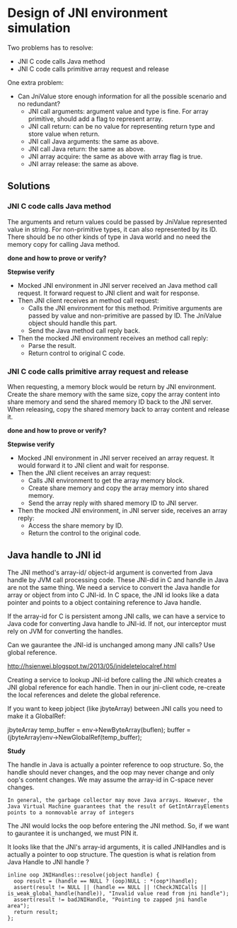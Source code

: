 # Design of JNI environment simulation

Two problems has to resolve:

- JNI C code calls Java method
- JNI C code calls primitive array request and release

One extra problem:

- Can JniValue store enough information for all the possible scenario and no redundant?
    - JNI call arguments: argument value and type is fine. For array primitive, should add a flag to represent array.
    - JNI call return: can be no value for representing return type and store value when return.
    - JNI call Java arguments: the same as above.
    - JNI call Java return: the same as above.
    - JNI array acquire: the same as above with array flag is true.
    - JNI array release: the same as above.

## Solutions

### JNI C code calls Java method

The arguments and return values could be passed by JniValue represented value in string. For non-primitive types, it can also represented by its ID. There should be no other kinds of type in Java world and no need the memory copy for calling Java method.

**done and how to prove or verify?**

**Stepwise verify**

- Mocked JNI environment in JNI server received an Java method call request. It forward request to JNI client and wait for response.
- Then JNI client receives an method call request:
    - Calls the JNI environment for this method. Primitive arguments are passed by value and non-primitive are passed by ID. The JniValue object should handle this part.
    - Send the Java method call reply back.
- Then the mocked JNI environment receives an method call reply:
    - Parse the result.
    - Return control to original C code.

### JNI C code calls primitive array request and release

When requesting, a memory block would be return by JNI environment. Create the share memory with the same size, copy the array content into share memory and send the shared memory ID back to the JNI server. When releasing, copy the shared memory back to array content and release it.

**done and how to prove or verify?**

**Stepwise verify**

- Mocked JNI environment in JNI server received an array request. It would forward it to JNI client and wait for response.
- Then the JNI client receives an array request:
    - Calls JNI environment to get the array memory block.
    - Create share memory and copy the array memory into shared memory.
    - Send the array reply with shared memory ID to JNI server.
- Then the mocked JNI environment, in JNI server side, receives an array reply:
    - Access the share memory by ID.
    - Return the control to the original code.

## Java handle to JNI id

The JNI method's array-id/ object-id argument is converted from Java handle by JVM call processing code. These JNI-did in C and handle in Java are not the same thing. We need a service to convert the Java handle for array or object from into C JNI-id. In C space, the JNI id looks like a data pointer and points to a object containing reference to Java handle.

If the array-id for C is persistent among JNI calls, we can have a service to Java code for converting Java handle to JNI-id. If not, our interceptor must rely on JVM for converting the handles.

Can we gaurantee the JNI-id is unchanged among many JNI calls? Use global reference.

http://hsienwei.blogspot.tw/2013/05/jnideletelocalref.html


Creating a service to lookup JNI-id before calling the JNI which creates a JNI global reference for each handle.
Then in our jni-client code, re-create the local references and delete the global reference.



If you want to keep jobject (like jbyteArray) between JNI calls you need to make it a GlobalRef:

jbyteArray temp_buffer = env->NewByteArray(buflen);
buffer = (jbyteArray)env->NewGlobalRef(temp_buffer);


**Study**

The handle in Java is actually a pointer reference to oop structure. So, the handle should never changes, and the oop may never change and only oop's content changes. We may assume the array-id in C-space never changes.

`In general, the garbage collector may move Java arrays. However, the Java Virtual Machine guarantees that the result of GetIntArrayElements points to a nonmovable array of integers`

The JNI would locks the oop before entering the JNI method. So, if we want to gaurantee it is unchanged, we must PIN it.


It looks like that the JNI's array-id arguments, it is called JNIHandles and is actually a pointer to oop structure. The question is what is relation from Java Handle to JNI handle ?


    inline oop JNIHandles::resolve(jobject handle) {
      oop result = (handle == NULL ? (oop)NULL : *(oop*)handle);
      assert(result != NULL || (handle == NULL || !CheckJNICalls || is_weak_global_handle(handle)), "Invalid value read from jni handle");
      assert(result != badJNIHandle, "Pointing to zapped jni handle area");
      return result;
    };